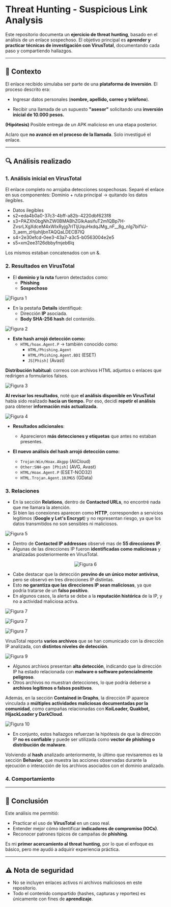 # Threat Hunting - Suspicious Link Analysis

Este repositorio documenta un **ejercicio de threat hunting**, basado en el análisis de un enlace sospechoso.
El objetivo principal es **aprender y practicar técnicas de investigación con VirusTotal**, documentando cada paso y compartiendo hallazgos.

---

## 📌 Contexto
El enlace recibido simulaba ser parte de una **plataforma de inversión**.
El proceso descrito era:

  - Ingresar datos personales (**nombre, apellido, correo y teléfono**).

  - Recibir una llamada de un supuesto **"asesor"** solicitando una **inversión inicial de 10.000 pesos.**

**(Hipótesis)** Posible entrega de un APK malicioso en una etapa posterior.

Aclaro que **no avancé en el proceso de la llamada**. Solo investigué el enlace.  

---

## 🔍 Análisis realizado

### 1. Análisis inicial en VirusTotal
El enlace completo no arrojaba detecciones sospechosas.
Separé el enlace en sus componentes:
Dominio + ruta principal → quitando los datos ilegibles.
  - Datos ilegibles 
  - s2=eda4b0a0-37c3-4bff-a82b-4220dbf623f8
  - s3=PAZXh0bgNhZW0BMABhZGlkAasifuT2m1QBp7H-ZvsrLXgXdceM4xWIxRyjg7rITIjUquHxdqJMg_nF__8g_nIg7bifVJ-3_aem_zHjuhljbnTAQQaLDECB7IQ
  - s4=2e30efcd-0ee3-43a7-a3c5-b0563004e2e5
  - s5=xm2ee3126dbbyfmjeb6lq

Los mismos estaban concatenados con un &.

### 2. Resultados en VirusTotal
- El **dominio y la ruta** fueron detectados como:
  - **Phishing**
  - **Sospechoso**

 ![Figura 1](/images/2.png)

- En la pestaña **Details** identifiqué:
  - Dirección **IP** asociada.
  - **Body SHA-256 hash** del contenido.
 
 ![Figura 2](/images/3.png)

- **Este hash arrojó detección como:**  
  - `HTML/hoax.Agent.P` → también conocido como:  
    - `HTML/Phishing.Agent`  
    - `HTML/Phishing.Agent.BDI` (ESET)  
    - `JS[Phish]` (Avast)

**Distribución habitual:** correos con archivos HTML adjuntos o enlaces que redirigen a formularios falsos.

 ![Figura 3](/images/4.png)

**Al revisar los resultados**, noté que **el análisis disponible en VirusTotal** había sido realizado **hacía un tiempo.**
Por eso, decidí **repetir el análisis** para obtener **información más actualizada.**

 ![Figura 4](/images/5.png)

- **Resultados adicionales**:  
  - Aparecieron **más detecciones y etiquetas** que antes no estaban presentes.

- **El nuevo análisis del hash arrojó detección como:**  
  - `Trojan:Win/Hoax.Akgpp` (AliCloud)  
  - `Other:SNH-gen [Phish]` (AVG, Avast)  
  - `HTML/Hoax.Agent.P` (ESET-NOD32)  
  - `HTML.Trojan.Agent.10JMG5` (GData)

### 3. Relaciones
  - En la sección **Relations**, dentro de **Contacted URLs**, no encontré nada que me llamara la atención.
  - Si bien las conexiones aparecen como **HTTP**, corresponden a servicios legítimos (**Google y Let's Encrypt**) y no representan riesgo, ya que los datos transmitidos no son sensibles ni maliciosos.

 ![Figura 5](/images/6.png)

  - Dentro de **Contacted IP addresses** observé mas de **55 direcciones IP**.
  - Algunas de las direcciones IP fueron **identificadas como maliciosas** y analizadas posteriormente en VirusTotal. 

 <div align="center">
  
  ![Figura 6](/images/7.png)

</div>

  - Cabe destacar que la detección **provino de un único motor antivirus**, pero se observó en tres direcciones IP distintas.  
  - Esto **no garantiza que las direcciones IP sean maliciosas**, ya que podría tratarse de un **falso positivo**.  
  - En algunos casos, la alerta se debe a la **reputación histórica** de la IP, y no a actividad maliciosa activa.  

  ![Figura 7](/images/8.png)

  ![Figura 7](/images/8.1.png)

  ![Figura 7](/images/8.2.png)


VirusTotal reporta **varios archivos** que se han comunicado con la dirección IP analizada, con **distintos niveles de detección**.

  ![Figura 9](/images/10.png)

- Algunos archivos presentan **alta detección**, indicando que la dirección IP ha estado relacionada con **malware o software potencialmente peligroso**.  
- Otros archivos no muestran detecciones, lo que podría deberse a **archivos legítimos o falsos positivos**.

Además, en la sección **Contained in Graphs**, la dirección IP aparece vinculada a **múltiples actividades maliciosas documentadas por la comunidad**, como campañas relacionadas con **KoiLoader, Quakbot, HijackLoader y DarkCloud**.

  ![Figura 10](/images/11.png)

- En conjunto, estos hallazgos refuerzan la hipótesis de que la dirección IP **no es confiable** y puede ser utilizada como **vector de phishing o distribución de malware**.

Volviendo al **hash** analizado anteriormente, lo último que revisaremos es la sección **Behavior**, que muestra las acciones observadas durante la ejecución o interacción de los archivos asociados con el dominio analizado.

### 4. Comportamiento

---

## 🎯 Conclusión
Este análisis me permitió:
- Practicar el uso de **VirusTotal** en un caso real.  
- Entender mejor cómo identificar **indicadores de compromiso (IOCs)**.  
- Reconocer patrones típicos de campañas de **phishing**.  

Es mi **primer acercamiento al threat hunting**, por lo que el enfoque es básico, pero me ayudó a adquirir experiencia práctica.

---

## ⚠️ Nota de seguridad
- No se incluyen enlaces activos ni archivos maliciosos en este repositorio.  
- Todo el contenido compartido (hashes, capturas y reportes) es únicamente con fines de **aprendizaje**.
